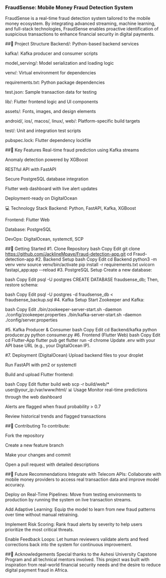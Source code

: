 ### FraudSense: Mobile Money Fraud Detection System
FraudSense is a real-time fraud detection system tailored to the mobile money ecosystem. By integrating advanced streaming, machine learning, and full-stack technologies, FraudSense enables proactive identification of suspicious transactions to enhance financial security in digital payments.

##📁 Project Structure
Backend/: Python-based backend services

kafka/: Kafka producer and consumer scripts

model_serving/: Model serialization and loading logic

venv/: Virtual environment for dependencies

requirements.txt: Python package dependencies

test.json: Sample transaction data for testing

lib/: Flutter frontend logic and UI components

assets/: Fonts, images, and design elements

android/, ios/, macos/, linux/, web/: Platform-specific build targets

test/: Unit and integration test scripts

pubspec.lock: Flutter dependency lockfile

##🔑 Key Features
Real-time fraud prediction using Kafka streams

Anomaly detection powered by XGBoost

RESTful API with FastAPI

Secure PostgreSQL database integration

Flutter web dashboard with live alert updates

Deployment-ready on DigitalOcean

💻 Technology Stack
Backend: Python, FastAPI, Kafka, XGBoost

Frontend: Flutter Web

Database: PostgreSQL

DevOps: DigitalOcean, systemctl, SCP

##🚀 Getting Started
#1. Clone Repository
bash
Copy
Edit
git clone https://github.com/JacklineMpaye/Fraud-detection-app.git
cd Fraud-detection-app
#2. Backend Setup
bash
Copy
Edit
cd Backend
python3 -m venv venv
source venv/bin/activate
pip install -r requirements.txt
uvicorn fastapi_app:app --reload
#3. PostgreSQL Setup
Create a new database:

bash
Copy
Edit
psql -U postgres
CREATE DATABASE fraudsense_db;
Then, restore schema:

bash
Copy
Edit
psql -U postgres -d fraudsense_db < fraudsense_backup.sql
#4. Kafka Setup
Start Zookeeper and Kafka:

bash
Copy
Edit
./bin/zookeeper-server-start.sh -daemon ./config/zookeeper.properties
./bin/kafka-server-start.sh -daemon ./config/server.properties


#5. Kafka Producer & Consumer
bash
Copy
Edit
cd Backend/kafka
python producer.py
python consumer.py
#6. Frontend (Flutter Web)
bash
Copy
Edit
cd Flutter-App
flutter pub get
flutter run -d chrome
Update .env with your API base URL (e.g., your DigitalOcean IP).

#7. Deployment (DigitalOcean)
Upload backend files to your droplet

Run FastAPI with pm2 or systemctl

Build and upload Flutter frontend:

bash
Copy
Edit
flutter build web
scp -r build/web/* user@your_ip:/var/www/html/
📊 Usage
Monitor real-time predictions through the web dashboard

Alerts are flagged when fraud probability > 0.7

Review historical trends and flagged transactions

##🤝 Contributing
To contribute:

Fork the repository

Create a new feature branch

Make your changes and commit

Open a pull request with detailed descriptions

##🌱 Future Recommendations
Integrate with Telecom APIs: Collaborate with mobile money providers to access real transaction data and improve model accuracy.

Deploy on Real-Time Pipelines: Move from testing environments to production by running the system on live transaction streams.

Add Adaptive Learning: Equip the model to learn from new fraud patterns over time without manual retraining.

Implement Risk Scoring: Rank fraud alerts by severity to help users prioritize the most critical threats.

Enable Feedback Loops: Let human reviewers validate alerts and feed corrections back into the system for continuous improvement.



##🙏 Acknowledgements
Special thanks to the Ashesi University Capstone Program and all technical mentors involved. This project was built with inspiration from real-world financial security needs and the desire to reduce digital payment fraud in Africa.
